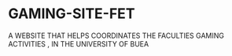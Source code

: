 # GAMING-SITE-FET
A WEBSITE THAT HELPS COORDINATES THE FACULTIES GAMING ACTIVITIES , IN THE UNIVERSITY OF BUEA 
